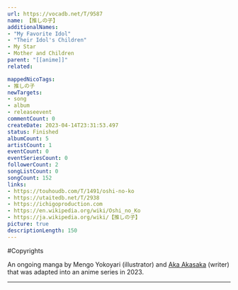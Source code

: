 ```yaml
---
url: https://vocadb.net/T/9587
name: 【推しの子】
additionalNames: 
- "My Favorite Idol"
- "Their Idol's Children"
- My Star
- Mother and Children
parent: "[[anime]]"
related:

mappedNicoTags:
- 推しの子
newTargets:
- song
- album
- releaseevent
commentCount: 0
createDate: 2023-04-14T23:31:53.497
status: Finished
albumCount: 5
artistCount: 1
eventCount: 0
eventSeriesCount: 0
followerCount: 2
songListCount: 0
songCount: 152
links: 
- https://touhoudb.com/T/1491/oshi-no-ko
- https://utaitedb.net/T/2938
- https://ichigoproduction.com
- https://en.wikipedia.org/wiki/Oshi_no_Ko
- https://ja.wikipedia.org/wiki/【推しの子】
picture: true
descriptionLength: 150
---
```


#Copyrights

An ongoing manga by Mengo Yokoyari (illustrator) and [Aka Akasaka](https://vocadb.net/Ar/5502) (writer) that was adapted into an anime series in 2023.

---


